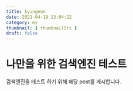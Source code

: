 ```yaml
---
title: kyungeun
date: 2021-04-19 13:04:22
category: my
thumbnail: { thumbnailSrc }
draft: false
---
```


# 나만을 위한 검색엔진 테스트

검색엔진을 테스트 하기 위해 해당 post를 게시합니다.
